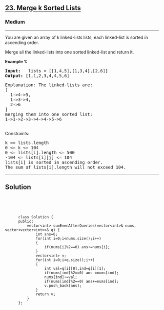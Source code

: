 
<h2><a href="https://leetcode.com/problems/merge-k-sorted-lists/description/">23. Merge k Sorted Lists</a></h2>
<h3>Medium</h3>
<hr>
<div><p>
You are given an array of k linked-lists lists, each linked-list is sorted in ascending order.

Merge all the linked-lists into one sorted linked-list and return it.
</p>


<p><strong>Example 1:</strong></p>
<pre><strong>Input:</strong>   lists = [[1,4,5],[1,3,4],[2,6]]
<strong>Output:</strong> [1,1,2,3,4,4,5,6]
</pre>
<pre>
Explanation: The linked-lists are:
[
  1->4->5,
  1->3->4,
  2->6
]
merging them into one sorted list:
1->1->2->3->4->4->5->6
  </pre>


Constraints:
<pre>
k == lists.length
0 <= k <= 104
0 <= lists[i].length <= 500
-104 <= lists[i][j] <= 104
lists[i] is sorted in ascending order.
The sum of lists[i].length will not exceed 104.
</pre>
<hr>
 <h2><strong><b>Solution</b></strong></h2>
 <br>
 <pre>
 
          class Solution {
          public:
              vector<int> sumEvenAfterQueries(vector<int>& nums, vector<vector<int>>& q) {
                  int ans=0;
                  for(int i=0;i<nums.size();i++)
                  {
                      if(nums[i]%2==0) ans+=nums[i];
                  }
                  vector<int> v;
                  for(int i=0;i<q.size();i++)
                  {
                      int val=q[i][0],ind=q[i][1];
                      if(nums[ind]%2==0) ans-=nums[ind];
                      nums[ind]+=val;
                      if(nums[ind]%2==0) ans+=nums[ind];
                      v.push_back(ans);
                  }
                  return v;
              }
          };
          
 </pre>

